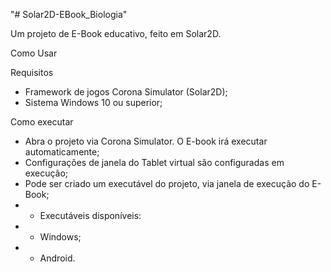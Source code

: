 "# Solar2D-EBook_Biologia" 

Um projeto de E-Book educativo, feito em Solar2D.

Como Usar

Requisitos

- Framework de jogos Corona Simulator (Solar2D);
- Sistema Windows 10 ou superior;

Como executar

- Abra o projeto via Corona Simulator. O E-book irá executar automaticamente;
- Configurações de janela do Tablet virtual são configuradas em execução;
- Pode ser criado um executável do projeto, via janela de execução do E-Book;
- - Executáveis disponíveis:
- - Windows;
- - Android.